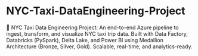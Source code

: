 # NYC-Taxi-DataEngineering-Project
🚖 NYC Taxi Data Engineering Project: An end-to-end Azure pipeline to ingest, transform, and visualize NYC taxi trip data. Built with Data Factory, Databricks (PySpark), Delta Lake, and Power BI using Medallion Architecture (Bronze, Silver, Gold). Scalable, real-time, and analytics-ready.
